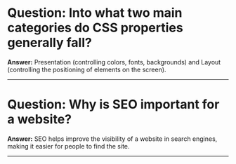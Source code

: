 # Question: Into what two main categories do CSS properties generally fall?

**Answer:**
Presentation (controlling colors, fonts, backgrounds) and Layout (controlling the positioning of elements on the screen).

---

# Question: Why is SEO important for a website?

**Answer:**
SEO helps improve the visibility of a website in search engines, making it easier for people to find the site.

---
